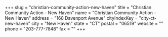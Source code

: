 +++
slug = "christian-community-action-new-haven"
title = "Christian Community Action - New Haven"
name = "Christian Community Action - New Haven"
address = "168 Davenport Avenue"
cityIndexKey = "city-ct-new-haven"
city = "New Haven"
state = "CT"
postal = "06519"
website = ""
phone = "203-777-7848"
fax = ""
+++
